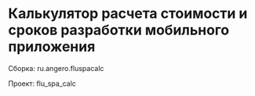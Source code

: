 # Калькулятор расчета стоимости и сроков разработки мобильного приложения

Сборка: ru.angero.fluspacalc

Проект: flu_spa_calc
 
